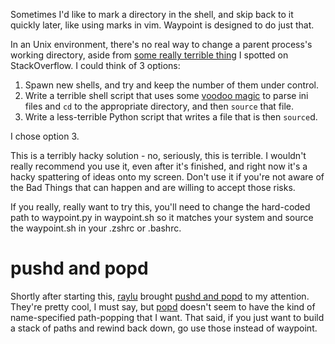 Sometimes I'd like to mark a directory in the shell, and skip back to it quickly
later, like using marks in vim.  Waypoint is designed to do just that.

In an Unix environment, there's no real way to change a parent process's working
directory, aside from [some really terrible thing][0] I spotted on
StackOverflow.  I could think of 3 options:

1. Spawn new shells, and try and keep the number of them under control.  
2. Write a terrible shell script that uses some [voodoo magic] to parse ini
files and `cd` to the appropriate directory, and then `source` that file.
3. Write a less-terrible Python script that writes a file that is then
`source`d.

I chose option 3.

This is a terribly hacky solution - no, seriously, this is terrible. I wouldn't
really recommend you use it, even after it's finished, and right now it's a
hacky spattering of ideas onto my screen. Don't use it if you're not aware of
the Bad Things that can happen and are willing to accept those risks.

If you really, really want to try this, you'll need to change the hard-coded
path to waypoint.py in waypoint.sh so it matches your system and source the
waypoint.sh in your .zshrc or .bashrc.

# pushd and popd

Shortly after starting this, [raylu] brought [pushd and popd] to my attention.
They're pretty cool, I must say, but [popd] doesn't seem to have the kind of
name-specified path-popping that I want. That said, if you just want to build a
stack of paths and rewind back down, go use those instead of waypoint.


[0]: http://stackoverflow.com/questions/2375003/how-do-i-set-the-working-directory-of-the-parent-process/2375174#2375174
[voodoo magic]: http://ajdiaz.wordpress.com/2008/02/09/bash-ini-parser/
[raylu]: https://github.com/raylu
[pushd and popd]: http://en.wikipedia.org/wiki/Pushd_and_popd
[popd]: http://ss64.com/bash/popd.html
